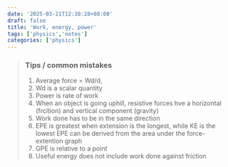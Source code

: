 ```yaml
---
date: '2025-03-21T12:38:28+08:00'
draft: false
title: 'Work, energy, power'
tags: ['physics','notes']
categories: ['physics']
---
```


> ### Tips / common mistakes
> 1. Average force = Wd/d, 
> 2. Wd is a scalar quantity
> 3. Power is rate of work
> 4. When an object is going uphill, resistive forces hve a horizontal (frcition) and vertical component (gravity)
> 5. Work done has to be in the same direction
> 6. EPE is greatest when extension is the longest, while KE is the lowest
> EPE can be derived from the area under the force-extention graph
> 7. GPE is relative to a point
> 8. Useful energy does not include work done against friction
